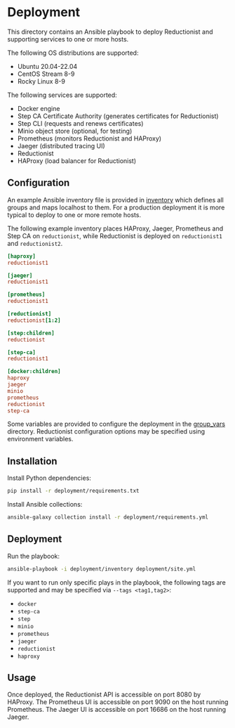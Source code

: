 # Deployment

This directory contains an Ansible playbook to deploy Reductionist and
supporting services to one or more hosts.

The following OS distributions are supported:

* Ubuntu 20.04-22.04
* CentOS Stream 8-9
* Rocky Linux 8-9

The following services are supported:

* Docker engine
* Step CA Certificate Authority (generates certificates for Reductionist)
* Step CLI (requests and renews certificates)
* Minio object store (optional, for testing)
* Prometheus (monitors Reductionist and HAProxy)
* Jaeger (distributed tracing UI)
* Reductionist
* HAProxy (load balancer for Reductionist)

## Configuration

An example Ansible inventory file is provided in [inventory](inventory) which
defines all groups and maps localhost to them. For a production deployment it
is more typical to deploy to one or more remote hosts.

The following example inventory places HAProxy, Jaeger, Prometheus and Step CA
on `reductionist`, while Reductionist is deployed on `reductionist1` and
`reductionist2`.

```ini
[haproxy]
reductionist1

[jaeger]
reductionist1

[prometheus]
reductionist1

[reductionist]
reductionist[1:2]

[step:children]
reductionist

[step-ca]
reductionist1

[docker:children]
haproxy
jaeger
minio
prometheus
reductionist
step-ca
```

Some variables are provided to configure the deployment in the
[group_vars](group_vars) directory. Reductionist configuration options may be
specified using environment variables.

## Installation

Install Python dependencies:
```sh
pip install -r deployment/requirements.txt
```

Install Ansible collections:
```sh
ansible-galaxy collection install -r deployment/requirements.yml
```

## Deployment

Run the playbook:
```sh
ansible-playbook -i deployment/inventory deployment/site.yml
```

If you want to run only specific plays in the playbook, the following tags are
supported and may be specified via `--tags <tag1,tag2>`:

* `docker`
* `step-ca`
* `step`
* `minio`
* `prometheus`
* `jaeger`
* `reductionist`
* `haproxy`

## Usage

Once deployed, the Reductionist API is accessible on port 8080 by HAProxy. The
Prometheus UI is accessible on port 9090 on the host running Prometheus. The
Jaeger UI is accessible on port 16686 on the host running Jaeger.
